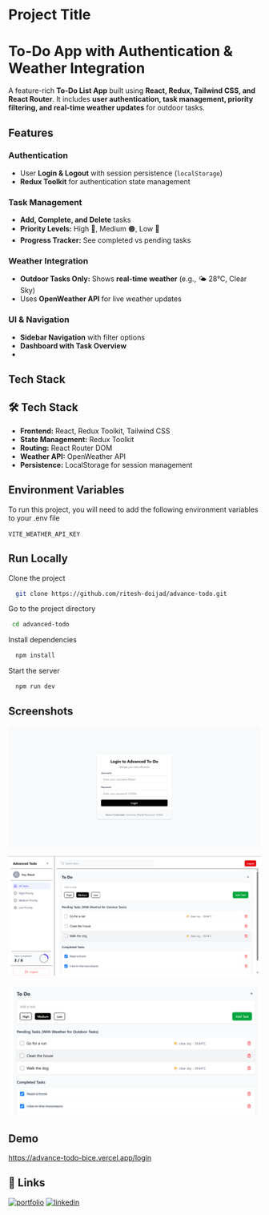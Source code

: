 
# Project Title

#  To-Do App with Authentication & Weather Integration 

A feature-rich **To-Do List App** built using **React, Redux, Tailwind CSS, and React Router**. It includes **user authentication, task management, priority filtering, and real-time weather updates** for outdoor tasks.



## Features

###  **Authentication**
- User **Login & Logout** with session persistence (`localStorage`)
- **Redux Toolkit** for authentication state management

###  **Task Management**
- **Add, Complete, and Delete** tasks  
- **Priority Levels:** High 🔴, Medium 🟠, Low 🔵  
- **Progress Tracker:** See completed vs pending tasks

###  **Weather Integration**
- **Outdoor Tasks Only:** Shows **real-time weather** (e.g., 🌤 28°C, Clear Sky)
- Uses **OpenWeather API** for live weather updates

###  **UI & Navigation**
- **Sidebar Navigation** with filter options  
- **Dashboard with Task Overview**
- 


## Tech Stack

## 🛠️ **Tech Stack**
- **Frontend:** React, Redux Toolkit, Tailwind CSS
- **State Management:** Redux Toolkit
- **Routing:** React Router DOM
- **Weather API:** OpenWeather API
- **Persistence:** LocalStorage for session management



## Environment Variables

To run this project, you will need to add the following environment variables to your .env file

`VITE_WEATHER_API_KEY`




## Run Locally

Clone the project

```bash
  git clone https://github.com/ritesh-doijad/advance-todo.git
```

Go to the project directory

```bash
 cd advanced-todo     
```

Install dependencies

```bash
  npm install
```

Start the server

```bash
  npm run dev
```


## Screenshots

![Login Page](./screenshots/login.png)

![Dashboard](./screenshots/dashboard.png)

![Weather Integration](./screenshots/weather.png)


## Demo

https://advance-todo-bice.vercel.app/login


## 🔗 Links
[![portfolio](https://img.shields.io/badge/my_portfolio-000?style=for-the-badge&logo=ko-fi&logoColor=white)](https://riteshdoijad-fmadc9yrs-riteshs-projects-b99d6186.vercel.app/)
[![linkedin](https://img.shields.io/badge/linkedin-0A66C2?style=for-the-badge&logo=linkedin&logoColor=white)](www.linkedin.com/in/riteshdoijad284)


